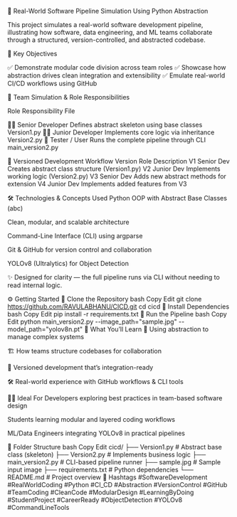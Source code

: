 🚀 Real-World Software Pipeline Simulation Using Python Abstraction

This project simulates a real-world software development pipeline, illustrating how software, data engineering, and ML teams collaborate through a structured, version-controlled, and abstracted codebase.


🎯 Key Objectives

✅ Demonstrate modular code division across team roles
✅ Showcase how abstraction drives clean integration and extensibility
✅ Emulate real-world CI/CD workflows using GitHub

👥 Team Simulation & Role Responsibilities

Role	Responsibility	File

👨‍💼 Senior Developer	Defines abstract skeleton using base classes	Version1.py
👨‍💻 Junior Developer	Implements core logic via inheritance	Version2.py
🧪 Tester / User	Runs the complete pipeline through CLI	main_version2.py

🔁 Versioned Development Workflow
Version	Role	Description
V1	Senior Dev	Creates abstract class structure (Version1.py)
V2	Junior Dev	Implements working logic (Version2.py)
V3	Senior Dev	Adds new abstract methods for extension
V4	Junior Dev	Implements added features from V3

🛠️ Technologies & Concepts Used
Python OOP with Abstract Base Classes (abc)

Clean, modular, and scalable architecture

Command-Line Interface (CLI) using argparse

Git & GitHub for version control and collaboration

YOLOv8 (Ultralytics) for Object Detection

✨ Designed for clarity — the full pipeline runs via CLI without needing to read internal logic.

⚙️ Getting Started
🔹 Clone the Repository
bash
Copy
Edit
git clone https://github.com/RAVULABHANU/CICD.git
cd cicd
🔹 Install Dependencies
bash
Copy
Edit
pip install -r requirements.txt
🔹 Run the Pipeline
bash
Copy
Edit
python main_version2.py --image_path="sample.jpg" --model_path="yolov8n.pt"
🧠 What You’ll Learn
🧩 Using abstraction to manage complex systems

🏗️ How teams structure codebases for collaboration

🔄 Versioned development that’s integration-ready

🛠️ Real-world experience with GitHub workflows & CLI tools

👨‍🎓 Ideal For
Developers exploring best practices in team-based software design

Students learning modular and layered coding workflows

ML/Data Engineers integrating YOLOv8 in practical pipelines

📁 Folder Structure
bash
Copy
Edit
cicd/
├── Version1.py         # Abstract base class (skeleton)
├── Version2.py         # Implements business logic
├── main_version2.py    # CLI-based pipeline runner
├── sample.jpg          # Sample input image
├── requirements.txt    # Python dependencies
└── README.md           # Project overview
📌 Hashtags
#SoftwareDevelopment #RealWorldCoding #Python #CI_CD #Abstraction #VersionControl #GitHub #TeamCoding #CleanCode #ModularDesign #LearningByDoing #StudentProject #CareerReady #ObjectDetection #YOLOv8 #CommandLineTools

